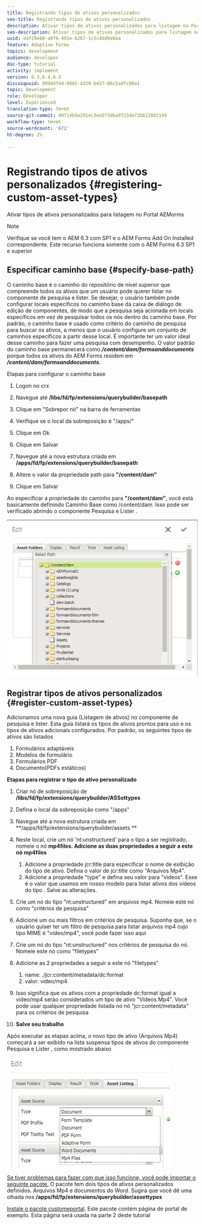 ```yaml
---
title: Registrando tipos de ativos personalizados
seo-title: Registrando tipos de ativos personalizados
description: Ativar tipos de ativos personalizados para listagem no Portal AEMorms
seo-description: Ativar tipos de ativos personalizados para listagem no Portal AEMorms
uuid: eaf29eb0-a0f6-493e-b267-1c5c4ddbe6aa
feature: Adaptive Forms
topics: development
audience: developer
doc-type: tutorial
activity: implement
version: 6.3,6.4,6.5
discoiquuid: 99944f44-0985-4320-b437-06c5adfc60a1
topic: Development
role: Developer
level: Experienced
translation-type: tm+mt
source-git-commit: d9714b9a291ec3ee5f3dba9723de72bb120d2149
workflow-type: tm+mt
source-wordcount: '671'
ht-degree: 2%

---
```



# Registrando tipos de ativos personalizados {#registering-custom-asset-types}

Ativar tipos de ativos personalizados para listagem no Portal AEMorms

>[!NOTE]
>
>Verifique se você tem o AEM 6.3 com SP1 e o AEM Forms Add On Installed correspondente. Este recurso funciona somente com o AEM Forms 6.3 SP1 e superior

## Especificar caminho base {#specify-base-path}

O caminho base é o caminho do repositório de nível superior que compreende todos os ativos que um usuário pode querer listar no componente de pesquisa e lister. Se desejar, o usuário também pode configurar locais específicos no caminho base da caixa de diálogo de edição de componentes, de modo que a pesquisa seja acionada em locais específicos em vez de pesquisar todos os nós dentro do caminho base. Por padrão, o caminho base é usado como critério do caminho de pesquisa para buscar os ativos, a menos que o usuário configure um conjunto de caminhos específicos a partir desse local. É importante ter um valor ideal desse caminho para fazer uma pesquisa com desempenho. O valor padrão do caminho base permanecerá como **_/content/dam/formsanddocuments_** porque todos os ativos do AEM Forms residem em **_/content/dam/formsanddocuments._**

Etapas para configurar o caminho base

1. Logon no crx
1. Navegue até **/libs/fd/fp/extensions/querybuilder/basepath**

1. Clique em &quot;Sobrepor nó&quot; na barra de ferramentas
1. Verifique se o local da sobreposição é &quot;/apps/&quot;
1. Clique em Ok
1. Clique em Salvar
1. Navegue até a nova estrutura criada em **/apps/fd/fp/extensions/querybuilder/basepath**

1. Altere o valor da propriedade path para **&quot;/content/dam&quot;**
1. Clique em Salvar

Ao especificar a propriedade do caminho para **&quot;/content/dam&quot;**, você está basicamente definindo Caminho Base como /content/dam. Isso pode ser verificado abrindo o componente Pesquisa e Lister .

![basepath](assets/basepath.png)

## Registrar tipos de ativos personalizados {#register-custom-asset-types}

Adicionamos uma nova guia (Listagem de ativos) no componente de pesquisa e lister. Esta guia listará os tipos de ativos prontos para uso e os tipos de ativos adicionais configurados. Por padrão, os seguintes tipos de ativos são listados

1. Formulários adaptáveis
1. Modelos de formulário
1. Formulários PDF
1. Documento(PDFs estáticos)

**Etapas para registrar o tipo de ativo personalizado**

1. Criar nó de sobreposição de **/libs/fd/fp/extensions/querybuilder/ASSettypes**

1. Defina o local da sobreposição como &quot;/apps&quot;
1. Navegue até a nova estrutura criada em **/apps/fd/fp/extensions/querybuilder/assets **

1. Neste local, crie um nó &#39;nt:unstructured&#39; para o tipo a ser registrado, nomeie o nó **mp4files. Adicione as duas propriedades a seguir a este nó mp4files**

   1. Adicione a propriedade jcr:title para especificar o nome de exibição do tipo de ativo. Defina o valor de jcr:title como &quot;Arquivos Mp4&quot;.
   1. Adicione a propriedade &quot;type&quot; e defina seu valor para &quot;videos&quot;. Esse é o valor que usamos em nosso modelo para listar ativos dos vídeos do tipo . Salve as alterações.

1. Crie um nó do tipo &quot;nt:unstructured&quot; em arquivos mp4. Nomeie este nó como &quot;critérios de pesquisa&quot;
1. Adicione um ou mais filtros em critérios de pesquisa. Suponha que, se o usuário quiser ter um filtro de pesquisa para listar arquivos mp4 cujo tipo MIME é &quot;vídeo/mp4&quot;, você pode fazer isso aqui
1. Crie um nó do tipo &quot;nt:unstructured&quot; nos critérios de pesquisa do nó. Nomeie este nó como &quot;filetypes&quot;
1. Adicione as 2 propriedades a seguir a este nó &quot;filetypes&quot;

   1. name: ./jcr:content/metadata/dc:format
   1. valor: video/mp4

1. Isso significa que os ativos com a propriedade dc:format igual a video/mp4 serão considerados um tipo de ativo &quot;Vídeos Mp4&quot;. Você pode usar qualquer propriedade listada no nó &quot;jcr:content/metadata&quot; para os critérios de pesquisa

1. **Salve seu trabalho**

Após executar as etapas acima, o novo tipo de ativo (Arquivos Mp4) começará a ser exibido na lista suspensa tipos de ativos do componente Pesquisa e Lister , como mostrado abaixo

![arquivos mp4](assets/mp4files.png)

[Se tiver problemas para fazer com que isso funcione, você pode importar o seguinte pacote.](assets/assettypeskt1.zip) O pacote tem dois tipos de ativos personalizados definidos. Arquivos Mp4 e documentos do Word. Sugira que você dê uma olhada nos **/apps/fd/fp/extensions/querybuilder/assettypes**

[Instale o pacote customeportal](assets/customportalpage.zip). Este pacote contém página de portal de exemplo. Esta página será usada na parte 2 deste tutorial


